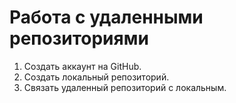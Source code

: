 # Работа с удаленными репозиториями

1. Создать аккаунт на GitHub.
2. Создать локальный репозиторий.
3. Связать удаленный репозиторий с локальным.